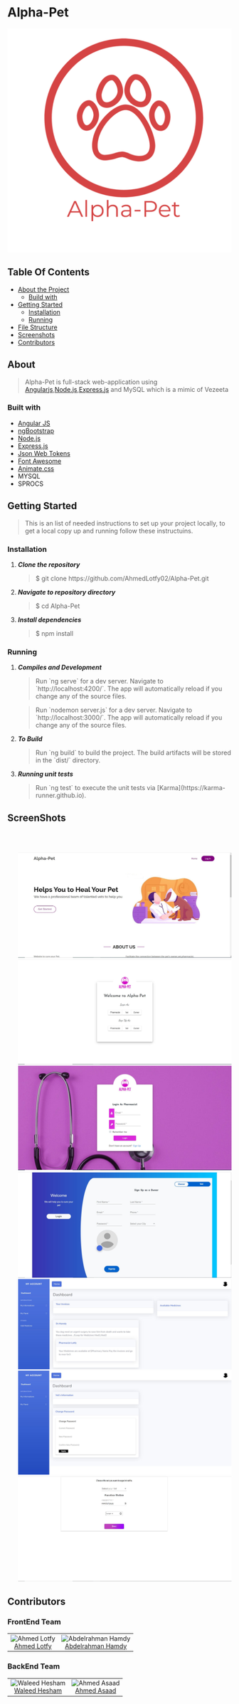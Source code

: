 # Alpha-Pet
<img src="/Screenshots/Alpha Pt-1.png">




<h2>Table Of Contents</h2>
<ul>
  <li><a href="#about">About the Project</a>
    <ul><li><a href="#build">Build with</a></li></ul>
  </li>
  <li><a href="#getStarted">Getting Started</a> 
    <ul>
    <li>
      <a href="#installation">Installation</a> 
      </li>
      <li><a href="#Running">Running </a> </li>
    </ul> 
  </li>  
    <li><a href="#structure">File Structure</a></li>
  <li><a href="#screenshots">Screenshots</a> </li>
  <li><a href="#contributors">Contributors</a></li>
  
  
</ul>


<h2 href="#about">About</h2>
<blockquote>
  <p>Alpha-Pet is full-stack web-application using <a href="https://angular.io/">Angularjs</a>,<a href="https://nodejs.org/en/">Node.js</a>,<a href="https://expressjs.com/">Express.js</a> and MySQL which is a mimic of Vezeeta</p>
</blockquote>
<h3 href="#build">Built with</h3>
<ul>
  <li><a href="https://angular.io/">Angular JS</a></li>
  <li><a href="https://ng-bootstrap.github.io/">ngBootstrap</a></li>
  <li><a href="https://nodejs.org/en/">Node.js</a></li>
  <li><a href="https://expressjs.com/">Express.js</a></li>
      <li><a href="https://jwt.io/">Json Web Tokens</a></li>
        <li><a href="https://fontawesome.com/">Font Awesome</a></li>
            <li><a href="https://animate.style/#attention_seekers">Animate.css</a></li>
  <li>MYSQL</li>
  <li>SPROCS</li>




</ul>

<h2 href="#getStarted">Getting Started</h2>
<blockquote>
  <p>This is an list of needed instructions to set up your project locally, to get a local copy up and running follow these instructuins.
 </p>
</blockquote>
<h3 href="#installation">Installation</h3>
<ol>
  <li><strong><em>Clone the repository</em></strong>
    <blockquote>$ git clone https://github.com/AhmedLotfy02/Alpha-Pet.git</blockquote>
  </li>
  <li> 
  <strong><em>Navigate to repository directory
</em></strong>
    <blockquote>$ cd Alpha-Pet</blockquote>
  </li>
  <li> 
  <strong><em>Install dependencies
</em></strong>
    <blockquote>$ npm install</blockquote>
  </li>
</ol>
<h3 href="#Running">Running</h3>
<ol>
  <li><strong><em>Compiles and Development </em></strong>
    <blockquote>Run `ng serve` for a dev server. Navigate to `http://localhost:4200/`. The app will automatically reload if you change any of the source files.
</blockquote>
     <blockquote>Run `nodemon server.js` for a dev server. Navigate to `http://localhost:3000/`. The app will automatically reload if you change any of the source files.
</blockquote>
  </li>
    <li><strong><em>To Build </em></strong>
    <blockquote>Run `ng build` to build the project. The build artifacts will be stored in the `dist/` directory.

</blockquote>
  </li>
    <li><strong><em>Running unit tests </em></strong>
    <blockquote>Run `ng test` to execute the unit tests via [Karma](https://karma-runner.github.io).
</blockquote>
  </li>
 
</ol>


<h2 href="#screenshots">ScreenShots</h2>
<br>
<br>

<ol>
<img src="/Screenshots/7.JPG">
<img src="/Screenshots/1.JPG">
<img src="/Screenshots/2.JPG">
<img src="/Screenshots/3.JPG">
<img src="/Screenshots/4.JPG">
<img src="/Screenshots/5.JPG">
<img src="/Screenshots/6.JPG">

</ol>


<h2 href="#contributors">Contributors</h2>
<h3>FrontEnd Team</h3>
<table>
  <tbody>
    <tr>
    <td align="center">
  <img src="https://user-images.githubusercontent.com/76037906/132257122-e9ea49d8-a912-4d19-8425-08d3847c96a6.jpg" alt="Ahmed Lotfy" width="150px">
      <br>
      <a href="https://github.com/AhmedLotfy02">Ahmed Lotfy</a>
  </td>
  <td align="center">
  <img src="https://avatars.githubusercontent.com/u/67989900?v=4" alt="Abdelrahman Hamdy" width="150px">
      <br>
      <a href="https://github.com/AbdelrahmanHamdyy">Abdelrahman Hamdy</a>
  </td>
    </tr>
  </tbody>
</table>

<h3>BackEnd Team</h3>
<table>
  <tbody>
    <tr>
    <td align="center">
  <img src="https://avatars.githubusercontent.com/u/72695729?v=4" alt="Waleed Hesham" width="150px">
      <br>
      <a href="https://github.com/waleedhesham446">Waleed Hesham</a>
  </td>
  <td align="center">
  <img src="https://avatars.githubusercontent.com/u/68563546?v=4" alt="Ahmed Asaad" width="150px">
      <br>
      <a href="https://github.com/ahmedasad236">Ahmed Asaad</a>
  </td>
    </tr>
  </tbody>
</table>
